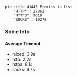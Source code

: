 
```mermaid
pie title 41443 Proxies in list
    "HTTP" : 27862
    "HTTPS": 9818
    "SOCKS" : 10278
```

### Some Info
#### Average Timeout

- mixed: 3.9s
- http: 2.2s
- https: 8.1s
- socks: 6.2s